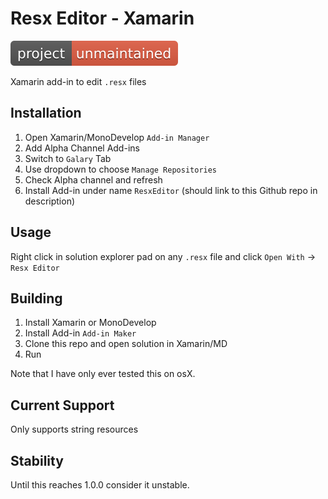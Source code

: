 # Resx Editor - Xamarin

[![Unmaintained](https://raw.githubusercontent.com/CalebMorris/Xamarin-ResxEditor/master/unmaintained%20svg.svg)](https://github.com/CalebMorris/Xamarin-ResxEditor)

Xamarin add-in to edit `.resx` files

## Installation

1. Open Xamarin/MonoDevelop `Add-in Manager`
1. Add Alpha Channel Add-ins
  1. Switch to `Galary` Tab
  1. Use dropdown to choose `Manage Repositories`
  1. Check Alpha channel and refresh
1. Install Add-in under name `ResxEditor` (should link to this Github repo in
   description)

## Usage

Right click in solution explorer pad on any `.resx` file and click `Open With`
-> `Resx Editor`

## Building

1. Install Xamarin or MonoDevelop
1. Install Add-in `Add-in Maker`
1. Clone this repo and open solution in Xamarin/MD
1. Run

Note that I have only ever tested this on osX.

## Current Support

Only supports string resources

## Stability

Until this reaches 1.0.0 consider it unstable.
